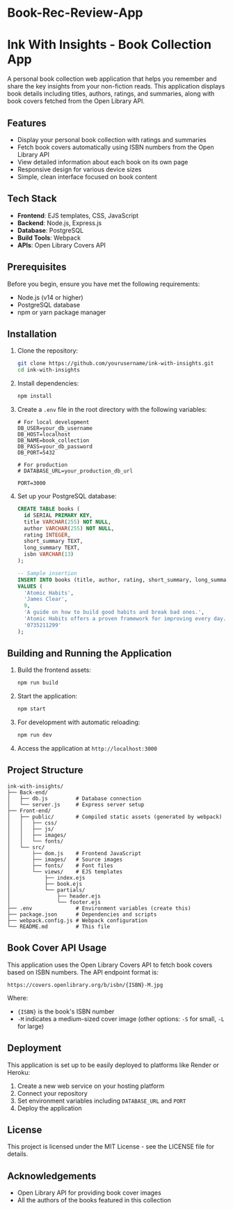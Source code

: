 # Book-Rec-Review-App
# Ink With Insights - Book Collection App

A personal book collection web application that helps you remember and share the key insights from your non-fiction reads. This application displays book details including titles, authors, ratings, and summaries, along with book covers fetched from the Open Library API.


## Features

- Display your personal book collection with ratings and summaries
- Fetch book covers automatically using ISBN numbers from the Open Library API
- View detailed information about each book on its own page
- Responsive design for various device sizes
- Simple, clean interface focused on book content

## Tech Stack

- **Frontend**: EJS templates, CSS, JavaScript
- **Backend**: Node.js, Express.js
- **Database**: PostgreSQL
- **Build Tools**: Webpack
- **APIs**: Open Library Covers API

## Prerequisites

Before you begin, ensure you have met the following requirements:

- Node.js (v14 or higher)
- PostgreSQL database
- npm or yarn package manager

## Installation

1. Clone the repository:
   ```bash
   git clone https://github.com/yourusername/ink-with-insights.git
   cd ink-with-insights
   ```

2. Install dependencies:
   ```bash
   npm install
   ```

3. Create a `.env` file in the root directory with the following variables:
   ```
   # For local development
   DB_USER=your_db_username
   DB_HOST=localhost
   DB_NAME=book_collection
   DB_PASS=your_db_password
   DB_PORT=5432
   
   # For production
   # DATABASE_URL=your_production_db_url
   
   PORT=3000
   ```

4. Set up your PostgreSQL database:
   ```sql
   CREATE TABLE books (
     id SERIAL PRIMARY KEY,
     title VARCHAR(255) NOT NULL,
     author VARCHAR(255) NOT NULL,
     rating INTEGER,
     short_summary TEXT,
     long_summary TEXT,
     isbn VARCHAR(13)
   );
   
   -- Sample insertion
   INSERT INTO books (title, author, rating, short_summary, long_summary, isbn)
   VALUES (
     'Atomic Habits',
     'James Clear',
     9,
     'A guide on how to build good habits and break bad ones.',
     'Atomic Habits offers a proven framework for improving every day. James Clear reveals practical strategies that will teach you exactly how to form good habits, break bad ones, and master the tiny behaviors that lead to remarkable results.',
     '0735211299'
   );
   ```

## Building and Running the Application

1. Build the frontend assets:
   ```bash
   npm run build
   ```

2. Start the application:
   ```bash
   npm start
   ```
   
3. For development with automatic reloading:
   ```bash
   npm run dev
   ```

4. Access the application at `http://localhost:3000`

## Project Structure

```
ink-with-insights/
├── Back-end/
│   ├── db.js         # Database connection
│   └── server.js     # Express server setup
├── Front-end/
│   ├── public/       # Compiled static assets (generated by webpack)
│   │   ├── css/
│   │   ├── js/
│   │   ├── images/
│   │   └── fonts/
│   └── src/
│       ├── dom.js    # Frontend JavaScript
│       ├── images/   # Source images
│       ├── fonts/    # Font files
│       └── views/    # EJS templates
│           ├── index.ejs
│           ├── book.ejs
│           └── partials/
│               ├── header.ejs
│               └── footer.ejs
├── .env              # Environment variables (create this)
├── package.json      # Dependencies and scripts
├── webpack.config.js # Webpack configuration
└── README.md         # This file
```

## Book Cover API Usage

This application uses the Open Library Covers API to fetch book covers based on ISBN numbers. The API endpoint format is:

```
https://covers.openlibrary.org/b/isbn/{ISBN}-M.jpg
```

Where:
- `{ISBN}` is the book's ISBN number
- `-M` indicates a medium-sized cover image (other options: `-S` for small, `-L` for large)

## Deployment

This application is set up to be easily deployed to platforms like Render or Heroku:

1. Create a new web service on your hosting platform
2. Connect your repository
3. Set environment variables including `DATABASE_URL` and `PORT`
4. Deploy the application

## License

This project is licensed under the MIT License - see the LICENSE file for details.

## Acknowledgements

- Open Library API for providing book cover images
- All the authors of the books featured in this collection